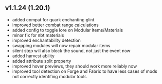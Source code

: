 ## v1.1.24 (1.20.1)
- added compat for quark enchanting glint
- improved better combat range calculations
- added config to toggle lore on Modular Items/Materials
- minor fix for nbt materials
- improved enchantability detection
- swapping modules will now repair modular items
- silent step will also block the sound, not just the event now
- added harvest ability
- added attribute split property
- improved hover previews, they should work more reliably now
- improved tool detection on Forge and Fabric to have less cases of mods not correctly identifing modular tools